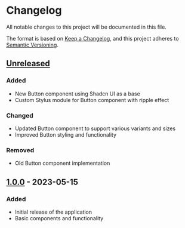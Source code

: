 # Changelog

All notable changes to this project will be documented in this file.

The format is based on [Keep a Changelog](https://keepachangelog.com/en/1.0.0/),
and this project adheres to [Semantic Versioning](https://semver.org/spec/v2.0.0.html).

## [Unreleased]

### Added
- New Button component using Shadcn UI as a base
- Custom Stylus module for Button component with ripple effect

### Changed
- Updated Button component to support various variants and sizes
- Improved Button styling and functionality

### Removed
- Old Button component implementation

## [1.0.0] - 2023-05-15

### Added
- Initial release of the application
- Basic components and functionality

[Unreleased]: https://github.com/yourusername/yourrepository/compare/v1.0.0...HEAD
[1.0.0]: https://github.com/yourusername/yourrepository/releases/tag/v1.0.0